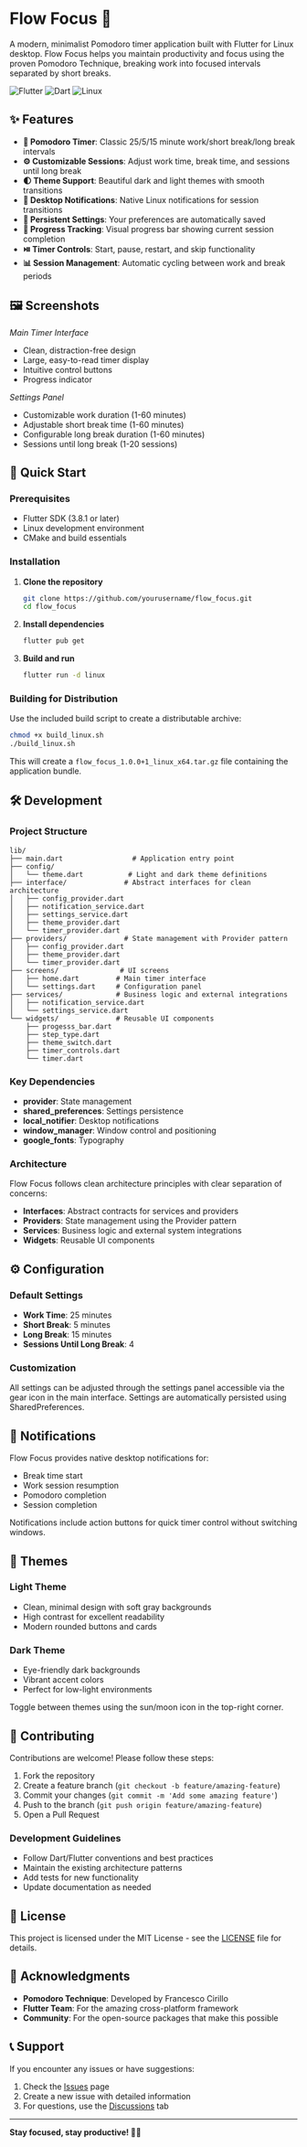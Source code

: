# Flow Focus 🍅

A modern, minimalist Pomodoro timer application built with Flutter for Linux desktop. Flow Focus helps you maintain productivity and focus using the proven Pomodoro Technique, breaking work into focused intervals separated by short breaks.

![Flutter](https://img.shields.io/badge/Flutter-02569B?style=for-the-badge&logo=flutter&logoColor=white)
![Dart](https://img.shields.io/badge/Dart-0175C2?style=for-the-badge&logo=dart&logoColor=white)
![Linux](https://img.shields.io/badge/Linux-FCC624?style=for-the-badge&logo=linux&logoColor=black)

## ✨ Features

- **🍅 Pomodoro Timer**: Classic 25/5/15 minute work/short break/long break intervals
- **⚙️ Customizable Sessions**: Adjust work time, break time, and sessions until long break
- **🌓 Theme Support**: Beautiful dark and light themes with smooth transitions
- **🔔 Desktop Notifications**: Native Linux notifications for session transitions
- **💾 Persistent Settings**: Your preferences are automatically saved
- **🎯 Progress Tracking**: Visual progress bar showing current session completion
- **⏯️ Timer Controls**: Start, pause, restart, and skip functionality
- **📊 Session Management**: Automatic cycling between work and break periods

## 🖼️ Screenshots

_Main Timer Interface_

- Clean, distraction-free design
- Large, easy-to-read timer display
- Intuitive control buttons
- Progress indicator

_Settings Panel_

- Customizable work duration (1-60 minutes)
- Adjustable short break time (1-60 minutes)
- Configurable long break duration (1-60 minutes)
- Sessions until long break (1-20 sessions)

## 🚀 Quick Start

### Prerequisites

- Flutter SDK (3.8.1 or later)
- Linux development environment
- CMake and build essentials

### Installation

1. **Clone the repository**

   ```bash
   git clone https://github.com/yourusername/flow_focus.git
   cd flow_focus
   ```

2. **Install dependencies**

   ```bash
   flutter pub get
   ```

3. **Build and run**
   ```bash
   flutter run -d linux
   ```

### Building for Distribution

Use the included build script to create a distributable archive:

```bash
chmod +x build_linux.sh
./build_linux.sh
```

This will create a `flow_focus_1.0.0+1_linux_x64.tar.gz` file containing the application bundle.

## 🛠️ Development

### Project Structure

```
lib/
├── main.dart                 # Application entry point
├── config/
│   └── theme.dart           # Light and dark theme definitions
├── interface/              # Abstract interfaces for clean architecture
│   ├── config_provider.dart
│   ├── notification_service.dart
│   ├── settings_service.dart
│   ├── theme_provider.dart
│   └── timer_provider.dart
├── providers/              # State management with Provider pattern
│   ├── config_provider.dart
│   ├── theme_provider.dart
│   └── timer_provider.dart
├── screens/               # UI screens
│   ├── home.dart         # Main timer interface
│   └── settings.dart     # Configuration panel
├── services/             # Business logic and external integrations
│   ├── notification_service.dart
│   └── settings_service.dart
└── widgets/              # Reusable UI components
    ├── progesss_bar.dart
    ├── step_type.dart
    ├── theme_switch.dart
    ├── timer_controls.dart
    └── timer.dart
```

### Key Dependencies

- **provider**: State management
- **shared_preferences**: Settings persistence
- **local_notifier**: Desktop notifications
- **window_manager**: Window control and positioning
- **google_fonts**: Typography

### Architecture

Flow Focus follows clean architecture principles with clear separation of concerns:

- **Interfaces**: Abstract contracts for services and providers
- **Providers**: State management using the Provider pattern
- **Services**: Business logic and external system integrations
- **Widgets**: Reusable UI components

## ⚙️ Configuration

### Default Settings

- **Work Time**: 25 minutes
- **Short Break**: 5 minutes
- **Long Break**: 15 minutes
- **Sessions Until Long Break**: 4

### Customization

All settings can be adjusted through the settings panel accessible via the gear icon in the main interface. Settings are automatically persisted using SharedPreferences.

## 🔔 Notifications

Flow Focus provides native desktop notifications for:

- Break time start
- Work session resumption
- Pomodoro completion
- Session completion

Notifications include action buttons for quick timer control without switching windows.

## 🎨 Themes

### Light Theme

- Clean, minimal design with soft gray backgrounds
- High contrast for excellent readability
- Modern rounded buttons and cards

### Dark Theme

- Eye-friendly dark backgrounds
- Vibrant accent colors
- Perfect for low-light environments

Toggle between themes using the sun/moon icon in the top-right corner.

## 🤝 Contributing

Contributions are welcome! Please follow these steps:

1. Fork the repository
2. Create a feature branch (`git checkout -b feature/amazing-feature`)
3. Commit your changes (`git commit -m 'Add some amazing feature'`)
4. Push to the branch (`git push origin feature/amazing-feature`)
5. Open a Pull Request

### Development Guidelines

- Follow Dart/Flutter conventions and best practices
- Maintain the existing architecture patterns
- Add tests for new functionality
- Update documentation as needed

## 📝 License

This project is licensed under the MIT License - see the [LICENSE](LICENSE) file for details.

## 🙏 Acknowledgments

- **Pomodoro Technique**: Developed by Francesco Cirillo
- **Flutter Team**: For the amazing cross-platform framework
- **Community**: For the open-source packages that make this possible

## 📞 Support

If you encounter any issues or have suggestions:

1. Check the [Issues](https://github.com/yourusername/flow_focus/issues) page
2. Create a new issue with detailed information
3. For questions, use the [Discussions](https://github.com/yourusername/flow_focus/discussions) tab

---

**Stay focused, stay productive! 🍅✨**
